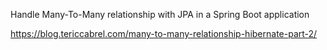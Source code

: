 Handle Many-To-Many relationship with JPA in a Spring Boot application 

https://blog.tericcabrel.com/many-to-many-relationship-hibernate-part-2/